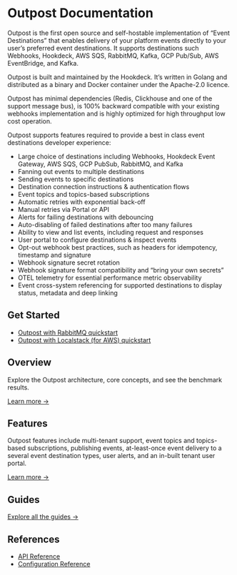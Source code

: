 # Outpost Documentation

Outpost is the first open source and self-hostable implementation of “Event Destinations” that enables delivery of your platform events directly to your user’s preferred event destinations. It supports destinations such Webhooks, Hookdeck, AWS SQS, RabbitMQ, Kafka, GCP Pub/Sub, AWS EventBridge, and Kafka.

Outpost is built and maintained by the Hookdeck. It’s written in Golang and distributed as a binary and Docker container under the Apache-2.0 licence.

Outpost has minimal dependencies (Redis, Clickhouse and one of the support message bus), is 100% backward compatible with your existing webhooks implementation and is highly optimized for high throughput low cost operation.

Outpost supports features required to provide a best in class event destinations developer experience:

- Large choice of destinations including Webhooks, Hookdeck Event Gateway, AWS SQS, GCP PubSub, RabbitMQ, and Kafka 
- Fanning out events to multiple destinations
- Sending events to specific destinations
- Destination connection instructions & authentication flows
- Event topics and topics-based subscriptions
- Automatic retries with exponential back-off
- Manual retries via Portal or API
- Alerts for failing destinations with debouncing
- Auto-disabling of failed destinations after too many failures
- Ability to view and list events, including request and responses
- User portal to configure destinations & inspect events
- Opt-out webhook best practices, such as headers for idempotency, timestamp and signature
- Webhook signature secret rotation
- Webhook signature format compatibility and “bring your own secrets”
- OTEL telemetry for essential performance metric observability
- Event cross-system referencing for supported destinations to display status, metadata and deep linking

## Get Started

- [Outpost with RabbitMQ quickstart](1-get-started/1-rabbitmq.md)
- [Outpost with Localstack (for AWS) quickstart](1-get-started/2-localstack.md)

## Overview

Explore the Outpost architecture, core concepts, and see the benchmark results.

[Learn more &rarr;](2-overview/README.md)

## Features

Outpost features include multi-tenant support, event topics and topics-based subscriptions, publishing events, at-least-once event delivery to a several event destination types, user alerts, and an in-built tenant user portal.

[Learn more &rarr;](3-features/README.md)

## Guides

[Explore all the guides &rarr;](4-guides/README.md)

## References

- [API Reference](5-references/1-api.md)
- [Configuration Reference](5-references/2-configuration.md)
